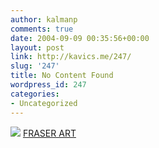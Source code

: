 ```yaml
---
author: kalmanp
comments: true
date: 2004-09-09 00:35:56+00:00
layout: post
link: http://kavics.me/247/
slug: '247'
title: No Content Found
wordpress_id: 247
categories:
- Uncategorized
---
```


![](http://kavics.freeblog.hu/Files/d-15.gif) [FRASER ART](http://www.fraserart.com/index2.html)
